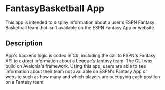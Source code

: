 # FantasyBasketball App
This app is intended to display information about a user's ESPN Fantasy Basketball team that isn't available on the ESPN Fantasy App or website.

## Description
App's backend logic is coded in C#, including the call to ESPN's Fantasy API to extract information about a League's fantasy team. The GUI was build on Avalonia's framework. Using this app, users are able to see information about their team not available on ESPN's Fantasy App or website such as how many and which players are occupying each position on a Fantasy team.
